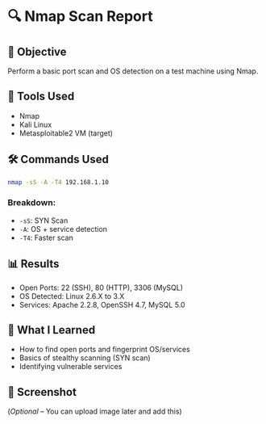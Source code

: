 # 🔍 Nmap Scan Report

## 🎯 Objective
Perform a basic port scan and OS detection on a test machine using Nmap.

## 🧰 Tools Used
- Nmap
- Kali Linux
- Metasploitable2 VM (target)

## 🛠️ Commands Used
```bash
nmap -sS -A -T4 192.168.1.10
```

### Breakdown:
- `-sS`: SYN Scan
- `-A`: OS + service detection
- `-T4`: Faster scan

## 📊 Results
- Open Ports: 22 (SSH), 80 (HTTP), 3306 (MySQL)
- OS Detected: Linux 2.6.X to 3.X
- Services: Apache 2.2.8, OpenSSH 4.7, MySQL 5.0

## 🧠 What I Learned
- How to find open ports and fingerprint OS/services
- Basics of stealthy scanning (SYN scan)
- Identifying vulnerable services

## 📸 Screenshot
(*Optional* – You can upload image later and add this)
